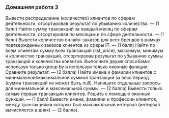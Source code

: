 ### Домашняя работа 3
Вывести распределение (количество) клиентов по сферам деятельности, отсортировав результат по убыванию количества. — (1 балл)
Найти сумму транзакций за каждый месяц по сферам деятельности, отсортировав по месяцам и по сфере деятельности. — (1 балл)
Вывести количество онлайн-заказов для всех брендов в рамках подтвержденных заказов клиентов из сферы IT. — (1 балл)
Найти по всем клиентам сумму всех транзакций (list_price), максимум, минимум и количество транзакций, отсортировав результат по убыванию суммы транзакций и количества клиентов. Выполните двумя способами: используя только group by и используя только оконные функции. Сравните результат. — (2 балла)
Найти имена и фамилии клиентов с минимальной/максимальной суммой транзакций за весь период (сумма транзакций не может быть null). Напишите отдельные запросы для минимальной и максимальной суммы. — (2 балла)
Вывести только самые первые транзакции клиентов. Решить с помощью оконных функций. — (1 балл)
Вывести имена, фамилии и профессии клиентов, между транзакциями которых был максимальный интервал (интервал вычисляется в днях) — (2 балла).
